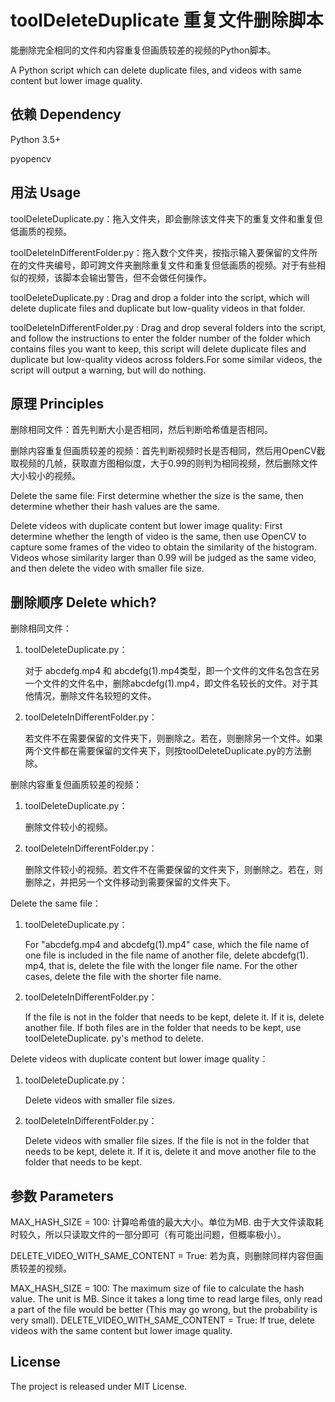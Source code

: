 # toolDeleteDuplicate 重复文件删除脚本

能删除完全相同的文件和内容重复但画质较差的视频的Python脚本。

A Python script which can delete duplicate files, and videos with same content but lower image quality.

## 依赖 Dependency 

Python 3.5+

pyopencv

## 用法 Usage

toolDeleteDuplicate.py：拖入文件夹，即会删除该文件夹下的重复文件和重复但低画质的视频。

toolDeleteInDifferentFolder.py：拖入数个文件夹，按指示输入要保留的文件所在的文件夹编号，即可跨文件夹删除重复文件和重复但低画质的视频。对于有些相似的视频，该脚本会输出警告，但不会做任何操作。

toolDeleteDuplicate.py : Drag and drop a folder into the script, which will delete duplicate files and duplicate but low-quality videos in that folder.

toolDeleteInDifferentFolder.py : Drag and drop several folders into the script, and follow the instructions to enter the folder number of the folder which contains files you want to keep, this script will delete duplicate files and duplicate but low-quality videos across folders.For some similar videos, the script will output a warning, but will do nothing.

## 原理 Principles

删除相同文件：首先判断大小是否相同，然后判断哈希值是否相同。

删除内容重复但画质较差的视频：首先判断视频时长是否相同，然后用OpenCV截取视频的几帧，获取直方图相似度，大于0.99的则判为相同视频，然后删除文件大小较小的视频。

Delete the same file: First determine whether the size is the same, then determine whether their hash values are the same. 

Delete videos with duplicate content but lower image quality: First determine whether the length of video is the same, then use OpenCV to capture some frames of the video to obtain the similarity of the histogram. Videos whose similarity larger than 0.99 will be judged as the same video, and then delete the video with smaller file size.

## 删除顺序 Delete which?

删除相同文件：

1. toolDeleteDuplicate.py：

   对于 abcdefg.mp4 和 abcdefg(1).mp4类型，即一个文件的文件名包含在另一个文件的文件名中，删除abcdefg(1).mp4，即文件名较长的文件。对于其他情况，删除文件名较短的文件。

2. toolDeleteInDifferentFolder.py：

   若文件不在需要保留的文件夹下，则删除之。若在，则删除另一个文件。如果两个文件都在需要保留的文件夹下，则按toolDeleteDuplicate.py的方法删除。

删除内容重复但画质较差的视频：

1. toolDeleteDuplicate.py：

   删除文件较小的视频。

2. toolDeleteInDifferentFolder.py：

   删除文件较小的视频。若文件不在需要保留的文件夹下，则删除之。若在，则删除之，并把另一个文件移动到需要保留的文件夹下。

Delete the same file：

 1. toolDeleteDuplicate.py：

    For "abcdefg.mp4 and abcdefg(1).mp4" case, which the file name of one file is included in the file name of another file, delete abcdefg(1). mp4, that is, delete the file with the longer file name. For the other cases, delete the file with the shorter file name.

 2. toolDeleteInDifferentFolder.py：

    If the file is not in the folder that needs to be kept, delete it. If it is, delete another file. If both files are in the folder that needs to be kept, use toolDeleteDuplicate. py's method to delete. 

 Delete videos with duplicate content but lower image quality：

 1. toolDeleteDuplicate.py：

    Delete videos with smaller file sizes. 

 2. toolDeleteInDifferentFolder.py：

    Delete videos with smaller file sizes. If the file is not in the folder that needs to be kept, delete it. If it is, delete it and move another file to the folder that needs to be kept.

## 参数 Parameters 

MAX_HASH_SIZE = 100: 计算哈希值的最大大小。单位为MB. 由于大文件读取耗时较久，所以只读取文件的一部分即可（有可能出问题，但概率极小）。 

DELETE_VIDEO_WITH_SAME_CONTENT = True: 若为真，则删除同样内容但画质较差的视频。

MAX_HASH_SIZE = 100: The maximum size of file to calculate  the hash value. The unit is MB.  Since it takes a long time to read large files, only read a part of the file would be better (This may go wrong, but the probability is very small).   DELETE_VIDEO_WITH_SAME_CONTENT = True: If true, delete videos with the same content but lower image quality.

## License

The project is released under MIT License.
